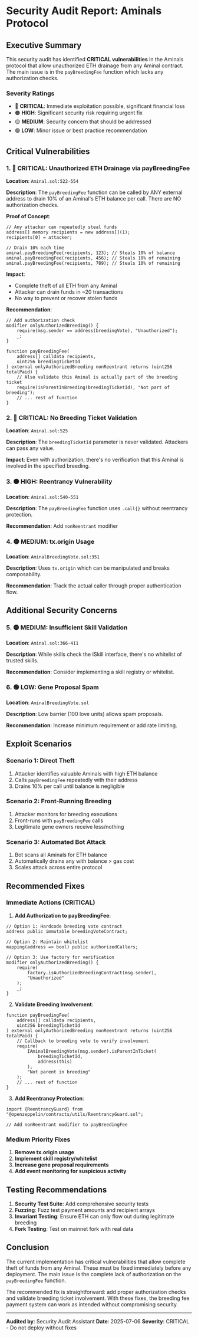 # Security Audit Report: Aminals Protocol

## Executive Summary

This security audit has identified **CRITICAL vulnerabilities** in the Aminals protocol that allow unauthorized ETH drainage from any Aminal contract. The main issue is in the `payBreedingFee` function which lacks any authorization checks.

### Severity Ratings
- 🔴 **CRITICAL**: Immediate exploitation possible, significant financial loss
- 🟠 **HIGH**: Significant security risk requiring urgent fix
- 🟡 **MEDIUM**: Security concern that should be addressed
- 🟢 **LOW**: Minor issue or best practice recommendation

## Critical Vulnerabilities

### 1. 🔴 CRITICAL: Unauthorized ETH Drainage via payBreedingFee

**Location**: `Aminal.sol:522-554`

**Description**: The `payBreedingFee` function can be called by ANY external address to drain 10% of an Aminal's ETH balance per call. There are NO authorization checks.

**Proof of Concept**:
```solidity
// Any attacker can repeatedly steal funds
address[] memory recipients = new address[](1);
recipients[0] = attacker;

// Drain 10% each time
aminal.payBreedingFee(recipients, 123); // Steals 10% of balance
aminal.payBreedingFee(recipients, 456); // Steals 10% of remaining
aminal.payBreedingFee(recipients, 789); // Steals 10% of remaining
```

**Impact**: 
- Complete theft of all ETH from any Aminal
- Attacker can drain funds in ~20 transactions
- No way to prevent or recover stolen funds

**Recommendation**:
```solidity
// Add authorization check
modifier onlyAuthorizedBreeding() {
    require(msg.sender == address(breedingVote), "Unauthorized");
    _;
}

function payBreedingFee(
    address[] calldata recipients,
    uint256 breedingTicketId
) external onlyAuthorizedBreeding nonReentrant returns (uint256 totalPaid) {
    // Also validate this Aminal is actually part of the breeding ticket
    require(isParentInBreeding(breedingTicketId), "Not part of breeding");
    // ... rest of function
}
```

### 2. 🔴 CRITICAL: No Breeding Ticket Validation

**Location**: `Aminal.sol:525`

**Description**: The `breedingTicketId` parameter is never validated. Attackers can pass any value.

**Impact**: Even with authorization, there's no verification that this Aminal is involved in the specified breeding.

### 3. 🟠 HIGH: Reentrancy Vulnerability

**Location**: `Aminal.sol:540-551`

**Description**: The `payBreedingFee` function uses `.call{}` without reentrancy protection.

**Recommendation**: Add `nonReentrant` modifier

### 4. 🟡 MEDIUM: tx.origin Usage

**Location**: `AminalBreedingVote.sol:351`

**Description**: Uses `tx.origin` which can be manipulated and breaks composability.

**Recommendation**: Track the actual caller through proper authentication flow.

## Additional Security Concerns

### 5. 🟡 MEDIUM: Insufficient Skill Validation

**Location**: `Aminal.sol:366-411`

**Description**: While skills check the ISkill interface, there's no whitelist of trusted skills.

**Recommendation**: Consider implementing a skill registry or whitelist.

### 6. 🟢 LOW: Gene Proposal Spam

**Location**: `AminalBreedingVote.sol`

**Description**: Low barrier (100 love units) allows spam proposals.

**Recommendation**: Increase minimum requirement or add rate limiting.

## Exploit Scenarios

### Scenario 1: Direct Theft
1. Attacker identifies valuable Aminals with high ETH balance
2. Calls `payBreedingFee` repeatedly with their address
3. Drains 10% per call until balance is negligible

### Scenario 2: Front-Running Breeding
1. Attacker monitors for breeding executions
2. Front-runs with `payBreedingFee` calls
3. Legitimate gene owners receive less/nothing

### Scenario 3: Automated Bot Attack
1. Bot scans all Aminals for ETH balance
2. Automatically drains any with balance > gas cost
3. Scales attack across entire protocol

## Recommended Fixes

### Immediate Actions (CRITICAL)

1. **Add Authorization to payBreedingFee**:
```solidity
// Option 1: Hardcode breeding vote contract
address public immutable breedingVoteContract;

// Option 2: Maintain whitelist
mapping(address => bool) public authorizedCallers;

// Option 3: Use factory for verification
modifier onlyAuthorizedBreeding() {
    require(
        factory.isAuthorizedBreedingContract(msg.sender),
        "Unauthorized"
    );
    _;
}
```

2. **Validate Breeding Involvement**:
```solidity
function payBreedingFee(
    address[] calldata recipients,
    uint256 breedingTicketId
) external onlyAuthorizedBreeding nonReentrant returns (uint256 totalPaid) {
    // Callback to breeding vote to verify involvement
    require(
        IAminalBreedingVote(msg.sender).isParentInTicket(
            breedingTicketId,
            address(this)
        ),
        "Not parent in breeding"
    );
    // ... rest of function
}
```

3. **Add Reentrancy Protection**:
```solidity
import {ReentrancyGuard} from "@openzeppelin/contracts/utils/ReentrancyGuard.sol";

// Add nonReentrant modifier to payBreedingFee
```

### Medium Priority Fixes

1. **Remove tx.origin usage**
2. **Implement skill registry/whitelist**
3. **Increase gene proposal requirements**
4. **Add event monitoring for suspicious activity**

## Testing Recommendations

1. **Security Test Suite**: Add comprehensive security tests
2. **Fuzzing**: Fuzz test payment amounts and recipient arrays
3. **Invariant Testing**: Ensure ETH can only flow out during legitimate breeding
4. **Fork Testing**: Test on mainnet fork with real data

## Conclusion

The current implementation has critical vulnerabilities that allow complete theft of funds from any Aminal. These must be fixed immediately before any deployment. The main issue is the complete lack of authorization on the `payBreedingFee` function.

The recommended fix is straightforward: add proper authorization checks and validate breeding ticket involvement. With these fixes, the breeding fee payment system can work as intended without compromising security.

---

**Audited by**: Security Audit Assistant
**Date**: 2025-07-06
**Severity**: CRITICAL - Do not deploy without fixes